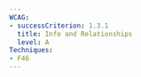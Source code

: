 ```yaml
---
WCAG: 
- successCriterion: 1.3.1
  title: Info and Relationships
  level: A
Techniques: 
- F46
---
```


